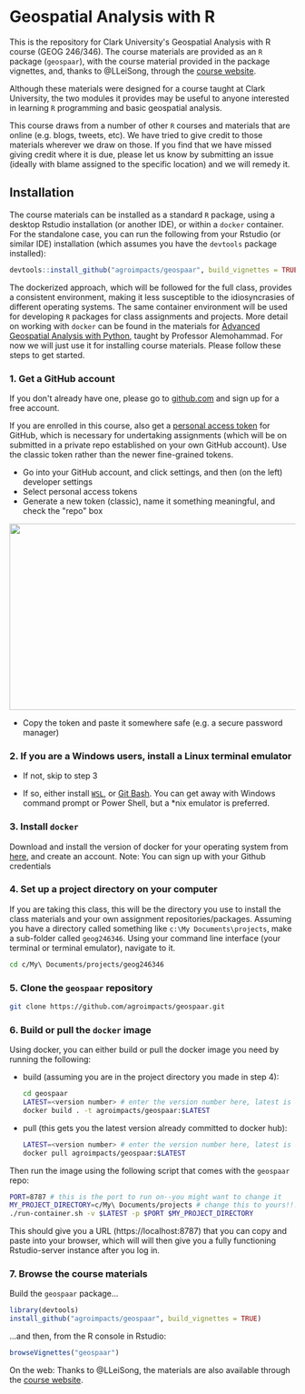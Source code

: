 # Geospatial Analysis with R

This is the repository for Clark University's Geospatial Analysis with R course (GEOG 246/346). The course materials are provided as an `R` package (`geospaar`), with the course material provided in the package vignettes, and, thanks to @LLeiSong, through the [course website](https://agroimpacts.github.io/geospaar/).

Although these materials were designed for a course taught at Clark University, the two modules it provides may be useful to anyone interested in learning `R` programming and basic geospatial analysis.

This course draws from a number of other `R` courses and materials that are online (e.g. blogs, tweets, etc). We have tried to give credit to those materials wherever we draw on those. If you find that we have missed giving credit where it is due, please let us know by submitting an issue (ideally with blame assigned to the specific location) and we will remedy it.

## Installation

The course materials can be installed as a standard `R` package, using a desktop Rstudio installation (or another IDE), or within a `docker` container. For the standalone case, you can run the following from your Rstudio (or similar IDE) installation (which assumes you have the `devtools` package installed):

```R
devtools::install_github("agroimpacts/geospaar", build_vignettes = TRUE)
```

The dockerized approach, which will be followed for the full class, provides a consistent environment, making it less susceptible to the idiosyncrasies of different operating systems. The same container environment will be used for developing `R` packages for class assignments and projects. More detail on working with `docker` can be found in the materials for [Advanced Geospatial Analysis with Python](https://hamedalemo.github.io/advanced-geo-python/lectures/docker.html), taught by Professor Alemohammad. For now we will just use it for installing course materials. Please follow these steps to get started. 

### 1. Get a GitHub account

If you don't already have one, please go to [github.com](https://github.com/) and sign up for a free account. 

If you are enrolled in this course, also get a [personal access token](https://help.github.com/articles/creating-a-personal-access-token-for-the-command-line/) for GitHub, which is necessary for undertaking assignments (which will be on submitted in a private repo established on your own GitHub account). Use the classic token rather than the newer fine-grained tokens. 

- Go into your GitHub account, and click settings, and then (on the left)  developer settings 
- Select personal access tokens
- Generate a new token (classic), name it something meaningful, and check the "repo" box

<p align="center">
  <img width="793" height="328" src="vignettes/fig/pat4.png">
</p>

- Copy the token and paste it somewhere safe (e.g. a secure password manager) 

### 2. If you are a Windows users, install a Linux terminal emulator

- If not, skip to step 3

- If so, either install [`WSL`](https://learn.microsoft.com/en-us/windows/wsl/install), or [Git Bash](https://gitforwindows.org/). You can get away with Windows command prompt or Power Shell, but a *nix emulator is preferred.

### 3. Install `docker`

Download and install the version of docker for your operating system from [here](https://www.docker.com/products/docker-desktop/), and create an account. Note: You can sign up with your Github credentials

### 4. Set up a project directory on your computer 

If you are taking this class, this will be the directory you use to install the class materials and your own assignment repositories/packages. Assuming you have a directory called something like `c:\My Documents\projects`, make a sub-folder called `geog246346`. Using your command line interface (your terminal or terminal emulator), navigate to it. 

```bash
cd c/My\ Documents/projects/geog246346
```

### 5. Clone the `geospaar` repository

  ```bash
  git clone https://github.com/agroimpacts/geospaar.git
  ```

### 6. Build or pull the `docker` image

Using docker, you can either build or pull the docker image you need by running the following:

- build (assuming you are in the project directory you made in step 4):

  ```bash
  cd geospaar
  LATEST=<version number> # enter the version number here, latest is 4.3.2
  docker build . -t agroimpacts/geospaar:$LATEST
  ```
  
- pull (this gets you the latest version already committed to docker hub):

  ```bash
  LATEST=<version number> # enter the version number here, latest is 4.3.2
  docker pull agroimpacts/geospaar:$LATEST
  ```

Then run the image using the following script that comes with the `geospaar` repo:

  ```bash
  PORT=8787 # this is the port to run on--you might want to change it
  MY_PROJECT_DIRECTORY=c/My\ Documents/projects # change this to yours!!!
  ./run-container.sh -v $LATEST -p $PORT $MY_PROJECT_DIRECTORY
  ```

This should give you a URL (https://localhost:8787) that you can copy and paste into your browser, which will will then give you a fully functioning Rstudio-server instance after you log in. 

### 7. Browse the course materials

Build the `geospaar` package... 

```R
library(devtools)
install_github("agroimpacts/geospaar", build_vignettes = TRUE)
```

...and then, from the R console in Rstudio:

```R
browseVignettes("geospaar")
```

On the web:
Thanks to @LLeiSong, the materials are also available through the [course website](https://agroimpacts.github.io/geospaar/).



